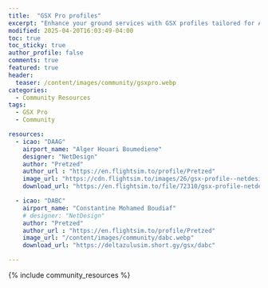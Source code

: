 ```yaml
---
title:  "GSX Pro profiles"
excerpt: "Enhance your ground services with GSX profiles tailored for Algerian airports! Community-made for realism."
modified: 2025-04-20T16:03:49-04:00
toc: true
toc_sticky: true
author_profile: false
comments: true
featured: true
header:
  teaser: /content/images/community/gsxpro.webp
categories: 
  - Community Resources
tags:
  - GSX Pro
  - Community

resources:
  - icao: "DAAG"
    airport_name: "Alger Houari Boumediene"
    designer: "NetDesign"
    author: "Pretzed"
    author_url : "https://en.flightsim.to/profile/Pretzed"
    image_url: "https://cdn.flightsim.to/images/26/gsx-profile--netdesign-daag-alger-houari-boumedieneinternational-461864-1712103895-cKrXo.jpg"
    download_url: "https://en.flightsim.to/file/72310/gsx-profile-netdesign-daag-alger-houari-boumedieneinternational"

  - icao: "DABC"
    airport_name: "Constantine Mohamed Boudiaf"
    # designer: "NetDesign"
    author: "Pretzed"
    author_url : "https://en.flightsim.to/profile/Pretzed"
    image_url: "/content/images/community/dabc.webp"
    download_url: "https://deltazulusim.short.gy/gsx/dabc"

---
```


{% include community_resources %}
